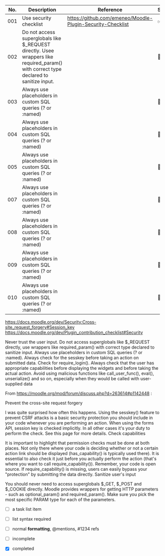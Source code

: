 | No. | Description                                                       | Reference                 | Status |
| --- | ------------------------------------------------------------------| ------------------------- | ------ |
| 001 | Use security checklist                                            | https://github.com/emeneo/Moodle-Plugin-Security-Checklist | :white_check_mark: |
| 002 | Do not access superglobals like $_REQUEST directly. Usee wrappers like required_param() with correct type declared to sanitize input.                                         |  |:black_square_button:|
| 003 | Always use placeholders in custom SQL queries (? or :named)       |                           |:black_square_button:|
| 004 | Always use placeholders in custom SQL queries (? or :named)       |                           |:black_square_button:|
| 005 | Always use placeholders in custom SQL queries (? or :named)       |                           |:black_square_button:|
| 007 | Always use placeholders in custom SQL queries (? or :named)       |                           |:black_square_button:|
| 008 | Always use placeholders in custom SQL queries (? or :named)       |                           |:black_square_button:|
| 009 | Always use placeholders in custom SQL queries (? or :named)       |                           |:black_square_button:|
| 010 | Always use placeholders in custom SQL queries (? or :named)       |                           |:black_square_button:|


https://docs.moodle.org/dev/Security:Cross-site_request_forgery#Session_key
https://docs.moodle.org/dev/Plugin_contribution_checklist#Security

Never trust the user input.
Do not access superglobals like $_REQUEST directly, use wrappers like required_param() with correct type declared to sanitize input.
Always use placeholders in custom SQL queries (? or :named).
Always check for the sesskey before taking an action on submitted data.
Check for require_login().
Always check that the user has appropriate capabilities before displaying the widgets and before taking the actual action.
Avoid using malicious functions like call_user_func(), eval(), unserialize() and so on, especially when they would be called with user-supplied data


From https://moodle.org/mod/forum/discuss.php?d=263614#p1142448 :

Prevent the cross-site request forgery

I was quite surprised how often this happens. Using the sesskey() feature to prevent CSRF attacks is a basic security protection you should include in your code whenever you are performing an action. When using the forms API, session key is checked implicitly. In all other cases it's your duty to perform the check. See this page for more details.
Check capabilities

It is important to highlight that permission checks must be done at both places. Not only there where your code is deciding whether or not a certain action link should be displayed (has_capability() is typically used there). It is essential to also check it just before you actually perform the action (that's where you want to call require_capability()). Remember, your code is open source. If require_capability() is missing, users can easily bypass your "protection" by submitting the data directly.
Sanitize user's input

You should never need to access superglobals $_GET, $_POST and $_COOKIE directly. Moodle provides wrappers for getting HTTP parameters - such as optional_param() and required_param(). Make sure you pick the most specific PARAM type for each of the parameters.


- [ ] a task list item
- [ ] list syntax required
- [ ] normal **formatting**, @mentions, #1234 refs
- [ ] incomplete
- [x] completed

